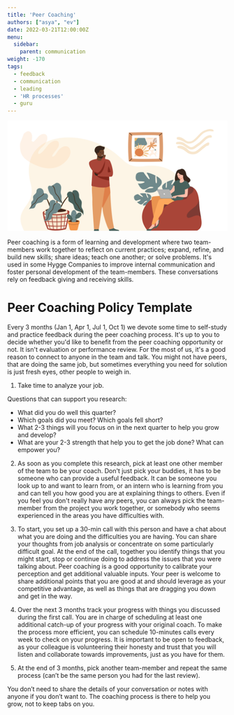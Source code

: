 ```yaml
---
title: 'Peer Coaching'
authors: ["asya", "ev"]
date: 2022-03-21T12:00:00Z
menu:
  sidebar:
    parent: communication
weight: -170
tags:
  - feedback
  - communication
  - leading
  - 'HR processes'
  - guru
---
```


![Peer coaching](/img/communication/peer-coaching.png)

Peer coaching is a form of learning and development where two team-members work together to reflect on current practices; expand, refine, and build new skills; share ideas; teach one another; or solve problems. It's used in some Hygge Companies to improve internal communication and foster personal development of the team-members. These conversations rely on feedback giving and receiving skills. 

# Peer Coaching Policy Template

Every 3 months (Jan 1, Apr 1, Jul 1, Oct 1) we devote some time to self-study and practice feedback during the peer coaching process. It's up to you to decide whether you'd like to benefit from the peer coaching opportunity or not. It isn't evaluation or performance review. For the most of us, it's a good reason to connect to anyone in the team and talk. You might not have peers, that are doing the same job, but sometimes everything you need for solution is just fresh eyes, other people to weigh in. 

1. Take time to analyze your job.

Questions that can support you research:
- What did you do well this quarter? 
- Which goals did you meet? Which goals fell short?
- What 2-3 things will you focus on in the next quarter to help you grow and develop?
- What are your 2-3 strength that help you to get the job done? What can empower you?

2. As soon as you complete this research, pick at least one other member of the team to be your coach. Don't just pick your buddies, it has to be someone who can provide a useful feedback. It can be someone you look up to and want to learn from, or an intern who is learning from you and can tell you how good you are at explaining things to others. Even if you feel you don't really have any peers, you can always pick the team-member from the project you work together, or somebody who seems experienced in the areas you have difficulties with. 

3. To start, you set up a 30-min call with this person and have a chat about what you are doing and the difficulties you are having. You can share your thoughts from job analysis or concentrate on some particularly difficult goal. At the end of the call, together you identify things that you might start, stop or continue doing to address the issues that you were talking about. Peer coaching is a good opportunity to calibrate your perception and get additional valuable inputs. Your peer is welcome to share additional points that you are good at and should leverage as your competitive advantage, as well as things that are dragging you down and get in the way. 

4. Over the next 3 months track your progress with things you discussed during the first call. You are in charge of scheduling at least one additional catch-up of your progress with your original coach. To make the process more efficient, you can schedule 10-minutes calls every week to check on your progress. It is important to be open to feedback, as your colleague is volunteering their honesty and trust that you will listen and collaborate towards improvements, just as you have for them.

5. At the end of 3 months, pick another team-member and repeat the same process (can’t be the same person you had for the last review).

You don’t need to share the details of your conversation or notes with anyone if you don’t want to. The coaching process is there to help you grow, not to keep tabs on you.